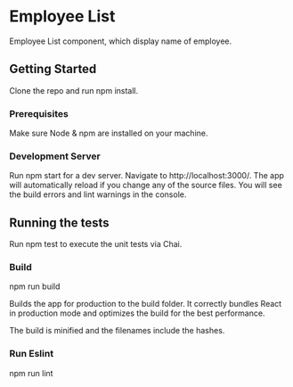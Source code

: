 # Employee List

Employee List component, which display name of employee.

## Getting Started
Clone the repo and run npm install.


### Prerequisites

Make sure Node & npm are installed on your machine.


### Development Server

Run npm start for a dev server. Navigate to http://localhost:3000/. The app will automatically reload if you change any of the source files.
You will see the build errors and lint warnings in the console.

## Running the tests

Run npm test to execute the unit tests via Chai.

### Build

npm run build

Builds the app for production to the build folder.
It correctly bundles React in production mode and optimizes the build for the best performance.

The build is minified and the filenames include the hashes.

### Run Eslint

npm run lint
